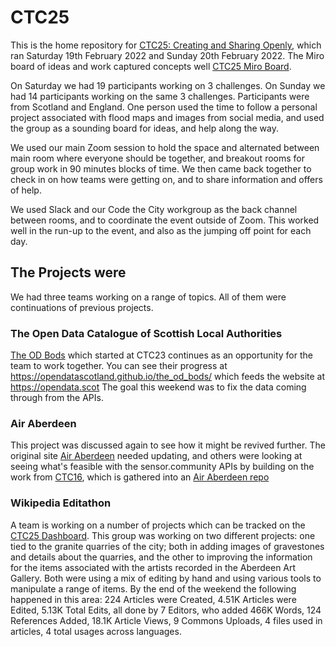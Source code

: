 # CTC25
This is the home repository for [CTC25: Creating and Sharing Openly](https://codethecity.org/what-we-do/hack-weekends/ctc25/), which ran Saturday 19th February 2022 and Sunday 20th February 2022. The Miro board of ideas and work captured concepts well [CTC25 Miro Board](https://miro.com/app/board/uXjVON-EGcw=/).

On Saturday we had 19 participants working on 3 challenges. On Sunday we had 14 participants working on the same 3 challenges. Participants were from Scotland and England. One person used the time to follow a personal project associated with flood maps and images from social media, and used the group as a sounding board for ideas, and help along the way.

We used our main Zoom session to hold the space and alternated between main room where everyone should be together, and breakout rooms for group work in 90 minutes blocks of time. We then came back together to check in on how teams were getting on, and to share information and offers of help.

We used Slack and our Code the City workgroup as the back channel between rooms, and to coordinate the event outside of Zoom. This worked well in the run-up to the event, and also as the jumping off point for each day.

## The Projects were
We had three teams working on a range of topics. All of them were continuations of previous projects.

### The Open Data Catalogue of Scottish Local Authorities
[The OD Bods](https://github.com/CodeTheCity/the_od_bods) which started at CTC23 continues as an opportunity for the team to work together. You can see their progress at https://opendatascotland.github.io/the_od_bods/ which feeds the website at https://opendata.scot The goal this weekend was to fix the data coming through from the APIs.

### Air Aberdeen
This project was discussed again to see how it might be revived further. The original site [Air Aberdeen]( https://www.airaberdeen.org) needed updating, and others were looking at seeing what's feasible with the sensor.community APIs by building on the work from [CTC16](https://github.com/AirAberdeen/CTC16-Data-Gathering), which is gathered into an [Air Aberdeen repo](https://github.com/AirAberdeen)

### Wikipedia Editathon
A team is working on a number of projects which can be tracked on the [CTC25 Dashboard](https://outreachdashboard.wmflabs.org/courses/CTC_and_WMUK/CTC25_Feb_2022). This group was working on two different projects: one tied to the granite quarries of the city; both in adding images of gravestones and details about the quarries, and the other to improving the information for the items associated with the artists recorded in the Aberdeen Art Gallery. Both were using a mix of editing by hand and using various tools to manipulate a range of items.
By the end of the weekend the following happened in this area: 224 Articles were Created, 4.51K Articles were Edited, 5.13K Total Edits, all done by 7 Editors, who added 466K Words, 124 References Added, 18.1K Article Views, 9 Commons Uploads, 4 files used in articles, 4 total usages across languages. 
